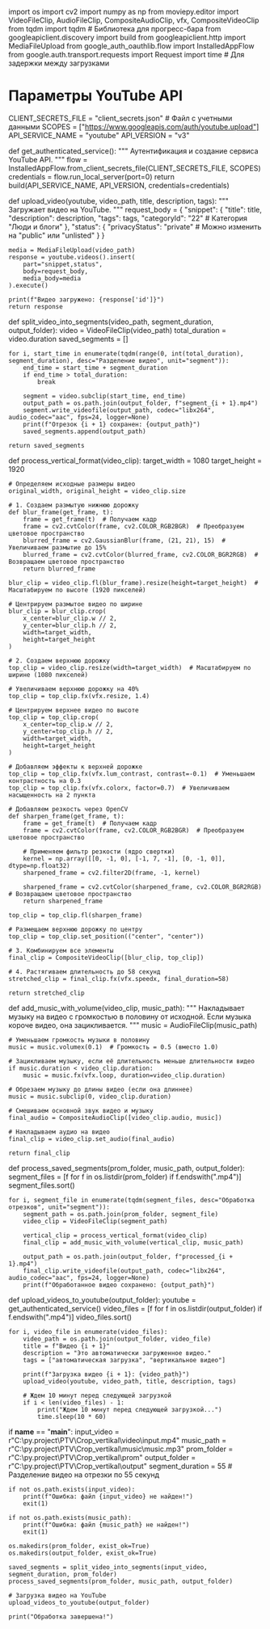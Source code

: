 import os
import cv2
import numpy as np
from moviepy.editor import VideoFileClip, AudioFileClip, CompositeAudioClip, vfx, CompositeVideoClip
from tqdm import tqdm  # Библиотека для прогресс-бара
from googleapiclient.discovery import build
from googleapiclient.http import MediaFileUpload
from google_auth_oauthlib.flow import InstalledAppFlow
from google.auth.transport.requests import Request
import time  # Для задержки между загрузками

# Параметры YouTube API
CLIENT_SECRETS_FILE = "client_secrets.json"  # Файл с учетными данными
SCOPES = ["https://www.googleapis.com/auth/youtube.upload"]
API_SERVICE_NAME = "youtube"
API_VERSION = "v3"

def get_authenticated_service():
    """
    Аутентификация и создание сервиса YouTube API.
    """
    flow = InstalledAppFlow.from_client_secrets_file(CLIENT_SECRETS_FILE, SCOPES)
    credentials = flow.run_local_server(port=0)
    return build(API_SERVICE_NAME, API_VERSION, credentials=credentials)

def upload_video(youtube, video_path, title, description, tags):
    """
    Загружает видео на YouTube.
    """
    request_body = {
        "snippet": {
            "title": title,
            "description": description,
            "tags": tags,
            "categoryId": "22"  # Категория "Люди и блоги"
        },
        "status": {
            "privacyStatus": "private"  # Можно изменить на "public" или "unlisted"
        }
    }

    media = MediaFileUpload(video_path)
    response = youtube.videos().insert(
        part="snippet,status",
        body=request_body,
        media_body=media
    ).execute()

    print(f"Видео загружено: {response['id']}")
    return response


def split_video_into_segments(video_path, segment_duration, output_folder):
    video = VideoFileClip(video_path)
    total_duration = video.duration
    saved_segments = []

    for i, start_time in enumerate(tqdm(range(0, int(total_duration), segment_duration), desc="Разделение видео", unit="segment")):
        end_time = start_time + segment_duration
        if end_time > total_duration:
            break

        segment = video.subclip(start_time, end_time)
        output_path = os.path.join(output_folder, f"segment_{i + 1}.mp4")
        segment.write_videofile(output_path, codec="libx264", audio_codec="aac", fps=24, logger=None)
        print(f"Отрезок {i + 1} сохранен: {output_path}")
        saved_segments.append(output_path)

    return saved_segments


def process_vertical_format(video_clip):
    target_width = 1080
    target_height = 1920

    # Определяем исходные размеры видео
    original_width, original_height = video_clip.size

    # 1. Создаем размытую нижнюю дорожку
    def blur_frame(get_frame, t):
        frame = get_frame(t)  # Получаем кадр
        frame = cv2.cvtColor(frame, cv2.COLOR_RGB2BGR)  # Преобразуем цветовое пространство
        blurred_frame = cv2.GaussianBlur(frame, (21, 21), 15)  # Увеличиваем размытие до 15%
        blurred_frame = cv2.cvtColor(blurred_frame, cv2.COLOR_BGR2RGB)  # Возвращаем цветовое пространство
        return blurred_frame

    blur_clip = video_clip.fl(blur_frame).resize(height=target_height)  # Масштабируем по высоте (1920 пикселей)

    # Центрируем размытое видео по ширине
    blur_clip = blur_clip.crop(
        x_center=blur_clip.w // 2,
        y_center=blur_clip.h // 2,
        width=target_width,
        height=target_height
    )

    # 2. Создаем верхнюю дорожку
    top_clip = video_clip.resize(width=target_width)  # Масштабируем по ширине (1080 пикселей)

    # Увеличиваем верхнюю дорожку на 40%
    top_clip = top_clip.fx(vfx.resize, 1.4)

    # Центрируем верхнее видео по высоте
    top_clip = top_clip.crop(
        x_center=top_clip.w // 2,
        y_center=top_clip.h // 2,
        width=target_width,
        height=target_height
    )

    # Добавляем эффекты к верхней дорожке
    top_clip = top_clip.fx(vfx.lum_contrast, contrast=-0.1)  # Уменьшаем контрастность на 0.3
    top_clip = top_clip.fx(vfx.colorx, factor=0.7)  # Увеличиваем насыщенность на 2 пункта

    # Добавляем резкость через OpenCV
    def sharpen_frame(get_frame, t):
        frame = get_frame(t)  # Получаем кадр
        frame = cv2.cvtColor(frame, cv2.COLOR_RGB2BGR)  # Преобразуем цветовое пространство

        # Применяем фильтр резкости (ядро свертки)
        kernel = np.array([[0, -1, 0], [-1, 7, -1], [0, -1, 0]], dtype=np.float32)
        sharpened_frame = cv2.filter2D(frame, -1, kernel)

        sharpened_frame = cv2.cvtColor(sharpened_frame, cv2.COLOR_BGR2RGB)  # Возвращаем цветовое пространство
        return sharpened_frame

    top_clip = top_clip.fl(sharpen_frame)

    # Размещаем верхнюю дорожку по центру
    top_clip = top_clip.set_position(("center", "center"))

    # 3. Комбинируем все элементы
    final_clip = CompositeVideoClip([blur_clip, top_clip])

    # 4. Растягиваем длительность до 58 секунд
    stretched_clip = final_clip.fx(vfx.speedx, final_duration=58)

    return stretched_clip


def add_music_with_volume(video_clip, music_path):
    """
    Накладывает музыку на видео с громкостью в половину от исходной.
    Если музыка короче видео, она зацикливается.
    """
    music = AudioFileClip(music_path)

    # Уменьшаем громкость музыки в половину
    music = music.volumex(0.1)  # Громкость = 0.5 (вместо 1.0)

    # Зацикливаем музыку, если её длительность меньше длительности видео
    if music.duration < video_clip.duration:
        music = music.fx(vfx.loop, duration=video_clip.duration)

    # Обрезаем музыку до длины видео (если она длиннее)
    music = music.subclip(0, video_clip.duration)

    # Смешиваем основной звук видео и музыку
    final_audio = CompositeAudioClip([video_clip.audio, music])

    # Накладываем аудио на видео
    final_clip = video_clip.set_audio(final_audio)

    return final_clip


def process_saved_segments(prom_folder, music_path, output_folder):
    segment_files = [f for f in os.listdir(prom_folder) if f.endswith(".mp4")]
    segment_files.sort()

    for i, segment_file in enumerate(tqdm(segment_files, desc="Обработка отрезков", unit="segment")):
        segment_path = os.path.join(prom_folder, segment_file)
        video_clip = VideoFileClip(segment_path)

        vertical_clip = process_vertical_format(video_clip)
        final_clip = add_music_with_volume(vertical_clip, music_path)

        output_path = os.path.join(output_folder, f"processed_{i + 1}.mp4")
        final_clip.write_videofile(output_path, codec="libx264", audio_codec="aac", fps=24, logger=None)
        print(f"Обработанное видео сохранено: {output_path}")


def upload_videos_to_youtube(output_folder):
    youtube = get_authenticated_service()
    video_files = [f for f in os.listdir(output_folder) if f.endswith(".mp4")]
    video_files.sort()

    for i, video_file in enumerate(video_files):
        video_path = os.path.join(output_folder, video_file)
        title = f"Видео {i + 1}"
        description = "Это автоматически загруженное видео."
        tags = ["автоматическая загрузка", "вертикальное видео"]

        print(f"Загрузка видео {i + 1}: {video_path}")
        upload_video(youtube, video_path, title, description, tags)

        # Ждем 10 минут перед следующей загрузкой
        if i < len(video_files) - 1:
            print("Ждем 10 минут перед следующей загрузкой...")
            time.sleep(10 * 60)


if __name__ == "__main__":
    input_video = r"C:\py.project\PTV\Crop_vertikal\video\input.mp4"
    music_path = r"C:\py.project\PTV\Crop_vertikal\music\music.mp3"
    prom_folder = r"C:\py.project\PTV\Crop_vertikal\prom"
    output_folder = r"C:\py.project\PTV\Crop_vertikal\output"
    segment_duration = 55  # Разделение видео на отрезки по 55 секунд

    if not os.path.exists(input_video):
        print(f"Ошибка: файл {input_video} не найден!")
        exit(1)

    if not os.path.exists(music_path):
        print(f"Ошибка: файл {music_path} не найден!")
        exit(1)

    os.makedirs(prom_folder, exist_ok=True)
    os.makedirs(output_folder, exist_ok=True)

    saved_segments = split_video_into_segments(input_video, segment_duration, prom_folder)
    process_saved_segments(prom_folder, music_path, output_folder)

    # Загрузка видео на YouTube
    upload_videos_to_youtube(output_folder)

    print("Обработка завершена!")